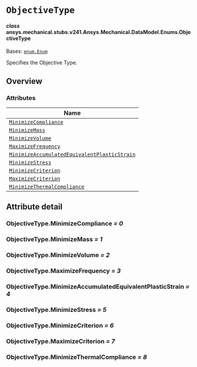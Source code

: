 # `ObjectiveType`



#### *class* ansys.mechanical.stubs.v241.Ansys.Mechanical.DataModel.Enums.ObjectiveType

Bases: [`enum.Enum`](https://docs.python.org/3/library/enum.html#enum.Enum)

Specifies the Objective Type.

<!-- !! processed by numpydoc !! -->

<a id="overview"></a>

## Overview

### Attributes

| Name |
| -------------------------------------------------------------------------------------------------------------------------------------------------------------------------------- |
| [`MinimizeCompliance`](../../../../../v242/Ansys/Mechanical/DataModel/Enums/ObjectiveType.md#ObjectiveType.MinimizeCompliance) |
| [`MinimizeMass`](../../../../../v242/Ansys/Mechanical/DataModel/Enums/ObjectiveType.md#ObjectiveType.MinimizeMass) |
| [`MinimizeVolume`](../../../../../v242/Ansys/Mechanical/DataModel/Enums/ObjectiveType.md#ObjectiveType.MinimizeVolume) |
| [`MaximizeFrequency`](../../../../../v242/Ansys/Mechanical/DataModel/Enums/ObjectiveType.md#ObjectiveType.MaximizeFrequency) |
| [`MinimizeAccumulatedEquivalentPlasticStrain`](../../../../../v242/Ansys/Mechanical/DataModel/Enums/ObjectiveType.md#ObjectiveType.MinimizeAccumulatedEquivalentPlasticStrain) |
| [`MinimizeStress`](../../../../../v242/Ansys/Mechanical/DataModel/Enums/ObjectiveType.md#ObjectiveType.MinimizeStress) |
| [`MinimizeCriterion`](../../../../../v242/Ansys/Mechanical/DataModel/Enums/ObjectiveType.md#ObjectiveType.MinimizeCriterion) |
| [`MaximizeCriterion`](../../../../../v242/Ansys/Mechanical/DataModel/Enums/ObjectiveType.md#ObjectiveType.MaximizeCriterion) |
| [`MinimizeThermalCompliance`](../../../../../v242/Ansys/Mechanical/DataModel/Enums/ObjectiveType.md#ObjectiveType.MinimizeThermalCompliance) |

<a id="attribute-detail"></a>

## Attribute detail

<a id="ObjectiveType.MinimizeCompliance"></a>

### ObjectiveType.MinimizeCompliance *= 0*

<a id="ObjectiveType.MinimizeMass"></a>

### ObjectiveType.MinimizeMass *= 1*

<a id="ObjectiveType.MinimizeVolume"></a>

### ObjectiveType.MinimizeVolume *= 2*

<a id="ObjectiveType.MaximizeFrequency"></a>

### ObjectiveType.MaximizeFrequency *= 3*

<a id="ObjectiveType.MinimizeAccumulatedEquivalentPlasticStrain"></a>

### ObjectiveType.MinimizeAccumulatedEquivalentPlasticStrain *= 4*

<a id="ObjectiveType.MinimizeStress"></a>

### ObjectiveType.MinimizeStress *= 5*

<a id="ObjectiveType.MinimizeCriterion"></a>

### ObjectiveType.MinimizeCriterion *= 6*

<a id="ObjectiveType.MaximizeCriterion"></a>

### ObjectiveType.MaximizeCriterion *= 7*

<a id="ObjectiveType.MinimizeThermalCompliance"></a>

### ObjectiveType.MinimizeThermalCompliance *= 8*


